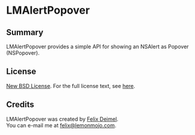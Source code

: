 # LMAlertPopover

Summary
-------

LMAlertPopover provides a simple API for showing an NSAlert as Popover (NSPopover).

License
-------

[New BSD License](http://en.wikipedia.org/wiki/BSD_licenses). For the full license text, see [here](https://raw.github.com/LemonMojo/LMAlertPopover/master/LICENSE).

Credits
-------
LMAlertPopover was created by [Felix Deimel](https://github.com/LemonMojo).<br />
You can e-mail me at <felix@lemonmojo.com>.

